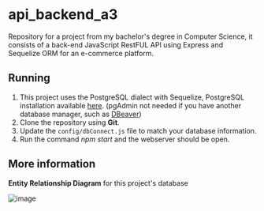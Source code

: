 # api_backend_a3
Repository for a project from my bachelor's degree in Computer Science, it consists of a back-end JavaScript RestFUL API using Express and Sequelize ORM for an e-commerce platform.

## Running
1. This project uses the PostgreSQL dialect with Sequelize, PostgreSQL installation available [here](https://www.postgresql.org/download/). (pgAdmin not needed if you have another database manager, such as [DBeaver](https://dbeaver.io/))
2. Clone the repository using **Git**.
3. Update the `config/dbConnect.js` file to match your database information.
4. Run the command *npm start* and the webserver should be open.

## More information
**Entity Relationship Diagram** for this project's database

![image](https://github.com/user-attachments/assets/b7fbcd66-3b6c-499e-b67c-247a3e7ee5ad)
